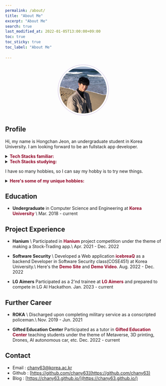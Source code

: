 ```yaml
---
permalink: /about/
title: "About Me"
excerpt: "About Me"
search: true
last_modified_at: 2022-01-05T13:00:00+09:00
toc: true
toc_sticky: true
toc_label: "About Me"

--- 
```


<center><img src="../chany.jpg" width="30%" height="30%" style="
border: 1px solid #cab6de;
border-radius: 50%;
padding: 5px;
-moz-border-radius: 50%;
-khtml-border-radius: 50%;
-webkit-border-radius: 50%;
"></center>

## Profile
<div>Hi, my name is Hongchan Jeon, an undergraduate student in Korea University. I am looking forward to be an fullstack app developer.</div>
<p></p>
<details>
<summary><b><a style="color: #900023; text-decoration: none;">Tech Stacks familiar:</a></b></summary>
<div markdown="1">       

- Python, C
- postgreSQL
- mongoDB
- React

</div>
</details>
<details>
<summary><b><a style="color: #900023; text-decoration: none;">Tech Stacks studying:</a></b></summary>
<div markdown="1">       

- Nodejs, typescript
- React-Native

</div>
</details>
<p></p>
I have so many hobbies, so I can say my hobby is to try new things.
<p></p>
<details>
<summary><b><a style="color: #900023; text-decoration: none;">Here's some of my unique hobbies:</a></b></summary>
<div markdown="1">       

- customizing keyboards
- I breed reptiles e.g. crested gecko, ball python
- I love music. I can play many instruments e.g. piano, drum
- self-interior

</div>
</details>



## Education
- **Undergraduate** in Computer Science and Engineering at <a href="https://www.korea.edu/mbshome/mbs/en/index.do" style="color: #900023; text-decoration: none;">**Korea University**</a> \\
Mar. 2018 - current 

## Project Experience
- **Hanium** \\
Participated in <a href="https://www.hanium.or.kr/" style="color: #900023; text-decoration: none;">**Hanium**</a> project competition under the theme of making a Stock-Trading app.\\
Apr. 2021 - Dec. 2022

- **Software Security** \\
Developed a Web application <a href="https://github.com/Team-ILA/icebreaQ-server" style="color: #900023; text-decoration: none;">**icebreaQ**</a> as a backend Developer in Software Security class(COSE451) at Korea University.\\
Here's the <a href="https://www.rwb0104.tk/" style="color: #900023; text-decoration: none;">**Demo Site**</a> and <a href="https://youtu.be/X4PaFwVboRs" style="color: #900023; text-decoration: none;">**Demo Video**</a>.
Aug. 2022 - Dec. 2022

- **LG Aimers**
Participated as a 2'nd trainee at <a href="https://www.lgaimers.ai/" style="color: #900023; text-decoration: none;">**LG Aimers**</a> and prepared to compete in LG AI Hackathon.
Jan. 2023 - current

## Further Career
- **ROKA** \\
Discharged upon completing military service as a conscripted policeman.\\
Nov. 2019 - Jun. 2021

- **Gifted Education Center**
Participated as a tutor in <a href="https://ku-gifts.kr" style="color: #900023; text-decoration: none;">**Gifted Education Center**</a> teaching students under the theme of Metaverse, 3D printing, Drones, AI autonomous car, etc.
Dec. 2022 - current

## Contact
 * Email : [chany63@korea.ac.kr](mailto:chany63@korea.ac.kr)
 * Github : [https://github.com/chany63](https://github.com/chany63)
 * Blog : [https://chany63.github.io/](https://chany63.github.io/)
